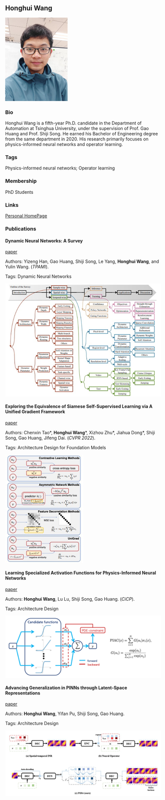 ## Honghui Wang
<!-- ![wanghh20](./assets/avatar.jpg) -->
<img src="./assets/avatar.jpg" alt="drawing" width="200"/>

### Bio

Honghui Wang is a fifth-year Ph.D. candidate in the Department of Automation at Tsinghua University, under the supervision of Prof. Gao Huang and Prof. Shiji Song. He earned his Bachelor of Engineering degree from the same department in 2020. His research primarily focuses on physics-informed neural networks and operator learning.

### Tags
Physics-informed neural networks; Operator learning

### Membership
PhD Students

### Links

<a href="https://scholar.google.com/citations?user=FzJ1aIsAAAAJ&hl=en">Personal HomePage</a>

### Publications
#### Dynamic Neural Networks: A Survey
<a href="https://arxiv.org/pdf/2102.04906">paper</a>


Authors: Yizeng Han, Gao Huang, Shiji Song, Le Yang, **Honghui Wang**, and Yulin Wang. 
(*TPAMI*).


Tags: Dynamic Neural Networks

<!-- ![densnet](./assets/survey.jpg) -->
<img src="./assets/survey.jpg" alt="drawing" width="500"/>

#### Exploring the Equivalence of Siamese Self-Supervised Learning via A Unified Gradient Framework
<a href="https://openaccess.thecvf.com/content/CVPR2022/papers/Tao_Exploring_the_Equivalence_of_Siamese_Self-Supervised_Learning_via_a_Unified_CVPR_2022_paper.pdf">paper</a>


Authors: Chenxin Tao*, **Honghui Wang***, Xizhou Zhu*, Jiahua Dong*, Shiji Song, Gao Huang, Jifeng Dai. 
(*CVPR 2022*).


Tags: Architecture Design for Foundation Models

<!-- ![densnet](./assets/unigrad.jpg) -->
<img src="./assets/unigrad.jpg" alt="drawing" width="250"/>


#### Learning Specialized Activation Functions for Physics-Informed Neural Networks
<a href="https://global-sci.org/intro/article_detail.html?journal=undefined&article_id=22125">paper</a>


Authors: **Honghui Wang**, Lu Lu, Shiji Song, Gao Huang. 
(*CiCP*).


Tags: Architecture Design

<!-- ![densnet](./assets/abu-pinn.png) -->
<img src="./assets/abu-pinn.png" alt="drawing" width="500"/>

#### Advancing Generalization in PINNs through Latent-Space Representations
<a href="https://arxiv.org/pdf/2411.19125">paper</a>


Authors: **Honghui Wang**, Yifan Pu, Shiji Song, Gao Huang. 


Tags: Architecture Design

<img src="./assets/pido.jpg" alt="drawing" width="500"/>
<!-- ![densnet](./assets/pido.jpg) -->
